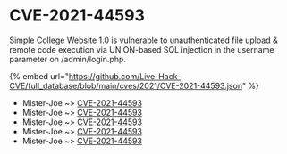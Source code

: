 # CVE-2021-44593

Simple College Website 1.0 is vulnerable to unauthenticated file upload & remote code execution via UNION-based SQL injection in the username parameter on /admin/login.php.

{% embed url="https://github.com/Live-Hack-CVE/full_database/blob/main/cves/2021/CVE-2021-44593.json" %}


* Mister-Joe ~> [CVE-2021-44593](https://www.alice-snow.ru/2021/database/cve-2021-44593/cve-2021-44593-mister-joe)
* Mister-Joe ~> [CVE-2021-44593](https://www.alice-snow.ru/2021/database/cve-2021-44593/cve-2021-44593-mister-joe)
* Mister-Joe ~> [CVE-2021-44593](https://www.alice-snow.ru/2021/database/cve-2021-44593/cve-2021-44593-mister-joe)
* Mister-Joe ~> [CVE-2021-44593](https://www.alice-snow.ru/2021/database/cve-2021-44593/cve-2021-44593-mister-joe)
* Mister-Joe ~> [CVE-2021-44593](https://www.alice-snow.ru/2021/database/cve-2021-44593/cve-2021-44593-mister-joe)
